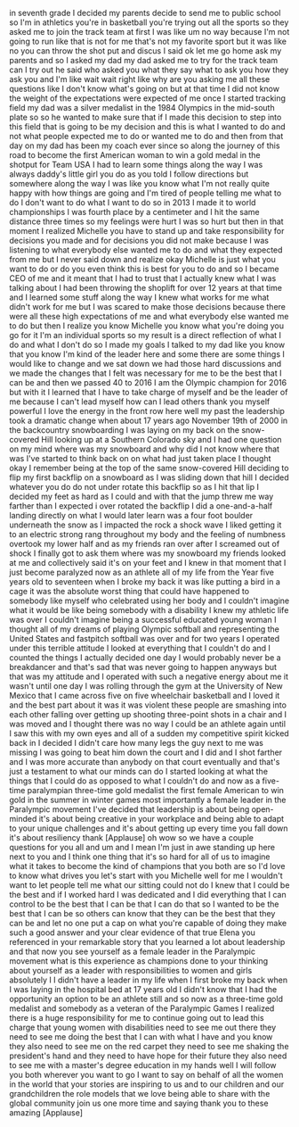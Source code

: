 
in seventh grade I decided my parents
decide to send me to public school so
I&#39;m in athletics you&#39;re in basketball
you&#39;re trying out all the sports so they
asked me to join the track team at first
I was like um no way because I&#39;m not
going to run like that is not for me
that&#39;s not my favorite sport but it was
like no you can throw the shot put and
discus I said ok let me go home ask my
parents and so I asked my dad my dad
asked me to try for the track team can I
try out he said who asked you what they
say what to ask you how they ask you and
I&#39;m like wait wait right like why are
you asking me all these questions like I
don&#39;t know what&#39;s going on but at that
time I did not know the weight of the
expectations were expected of me once I
started tracking field my dad was a
silver medalist in the 1984 Olympics in
the mid-south plate so so he wanted to
make sure that if I made this decision
to step into this field that is going to
be my decision and this is what I wanted
to do and not what people expected me to
do or wanted me to do and then from that
day on my dad has been my coach ever
since so along the journey of this road
to become the first American woman to
win a gold medal in the shotput for Team
USA I had to learn some things along the
way
I was always daddy&#39;s little girl you do
as you told I follow directions but
somewhere along the way I was like you
know what I&#39;m not really quite happy
with how things are going and I&#39;m tired
of people telling me what to do I don&#39;t
want to do what I want to do so in 2013
I made it to world championships
I was fourth place by a centimeter and I
hit the same distance three times so my
feelings were hurt
I was so hurt but then in that moment I
realized Michelle you have to stand up
and take responsibility for decisions
you made and for decisions you did not
make because I was listening to what
everybody else wanted me to do and what
they expected from me
but I never said
down and realize okay Michelle is just
what you want to do or do you even think
this is best for you to do and so I
became CEO of me and it meant that I had
to trust that I actually knew what I was
talking about I had been throwing the
shoplift for over 12 years at that time
and I learned some stuff along the way I
knew what works for me what didn&#39;t work
for me but I was scared to make those
decisions because there were all these
high expectations of me and what
everybody else wanted me to do but then
I realize you know Michelle you know
what you&#39;re doing you go for it
I&#39;m an individual sports so my result is
a direct reflection of what I do and
what I don&#39;t do so I made my goals I
talked to my dad like you know that you
know I&#39;m kind of the leader here and
some there are some things I would like
to change and we sat down we had those
hard discussions and we made the changes
that I felt was necessary for me to be
the best that I can be and then we
passed 40 to 2016 I am the Olympic
champion for 2016 but with it I learned
that I have to take charge of myself and
be the leader of me because I can&#39;t lead
myself how can I lead others thank you
myself powerful I love the energy in the
front row here
well my past the leadership took a
dramatic change when about 17 years ago
November 19th of 2000 in the backcountry
snowboarding I was laying on my back on
the snow-covered Hill looking up at a
Southern Colorado sky and I had one
question on my mind where was my
snowboard and why did I not know where
that was I&#39;ve started to think back on
on what had just taken place I thought
okay I remember being at the top of the
same snow-covered Hill deciding to flip
my first backflip on a snowboard as I
was sliding down that hill I decided
whatever you do do not under rotate this
backflip so as I hit that lip I decided
my feet as hard as I could and with that
the jump threw me way farther than I
expected i over rotated the backflip I
did a one-and-a-half landing directly on
what I would later learn was a four foot
boulder underneath the snow as I
impacted the rock a shock wave I liked
getting it to an electric strong rang
throughout my body and the feeling of
numbness overtook my lower half and as
my friends ran over after I screamed out
of shock I finally got to ask them where
was my snowboard my friends looked at me
and collectively said it&#39;s on your feet
and I knew in that moment that I just
become paralyzed now as an athlete all
of my life from the Year five years old
to seventeen when I broke my back it was
like putting a bird in a cage it was the
absolute worst thing that could have
happened to somebody like myself who
celebrated using her body and I couldn&#39;t
imagine what it would be like being
somebody with a disability I knew my
athletic life was over I couldn&#39;t
imagine being a successful educated
young woman I thought all of my dreams
of playing Olympic softball and
representing the United States and
fastpitch softball was over and for two
years I operated under this terrible
attitude I looked at everything that I
couldn&#39;t do and I counted the things I
actually decided one day I would
probably never be a breakdancer and
that&#39;s sad that was never going to
happen anyways but that was my attitude
and I operated with such a negative
energy about me
it wasn&#39;t until one day I was rolling
through the gym at the University of New
Mexico that I came across five on five
wheelchair basketball and I loved it and
the best part about it was it was
violent
these people are smashing into each
other falling over getting up shooting
three-point shots in a chair and I was
moved and I thought there was no way I
could be an athlete again until I saw
this with my own eyes
and all of a sudden my competitive
spirit kicked back in I decided I didn&#39;t
care how many legs the guy next to me
was missing I was going to beat him down
the court and I did and I shot farther
and I was more accurate than anybody on
that court eventually and that&#39;s just a
testament to what our minds can do I
started looking at what the things that
I could do as opposed to what I couldn&#39;t
do and now as a five-time paralympian
three-time gold medalist the first
female American to win gold in the
summer in winter games most importantly
a female leader in the Paralympic
movement I&#39;ve decided that leadership is
about being open-minded it&#39;s about being
creative in your workplace and being
able to adapt to your unique challenges
and it&#39;s about getting up every time you
fall down it&#39;s about resiliency thank
[Applause]
oh wow so we have a couple questions for
you all and um and I mean I&#39;m just in
awe standing up here next to you and I
think one thing that it&#39;s so hard for
all of us to imagine what it takes to
become the kind of champions that you
both are so I&#39;d love to know what drives
you let&#39;s start with you Michelle well
for me I wouldn&#39;t want to let people
tell me what our sitting could not do I
knew that I could be the best and if I
worked hard I was dedicated and I did
everything that I can control to be the
best that I can be that I can do that so
I wanted to be the best that I can be so
others can know that they can be the
best that they can be and let no one put
a cap on what you&#39;re capable of doing
they make such a good answer and your
clear evidence of that true Elena you
referenced in your remarkable story that
you learned a lot about leadership and
that now you see yourself as a female
leader in the Paralympic movement
what is this experience as champions
done to your thinking about yourself as
a leader with responsibilities to women
and girls absolutely I I didn&#39;t have a
leader in my life when I first broke my
back when I was laying in the hospital
bed at 17 years old I didn&#39;t know that I
had the opportunity an option to be an
athlete still and so now as a three-time
gold medalist and somebody as a veteran
of the Paralympic Games I realized there
is a huge responsibility for me to
continue going out to lead this charge
that young women with disabilities need
to see me out there they need to see me
doing the best that I can with what I
have and you know they also need to see
me on the red carpet they need to see me
shaking the president&#39;s hand and they
need to have hope for their future they
also need to see me with a master&#39;s
degree education in my hands
well I will follow you both wherever you
want to go I want to say on behalf of
all the women in the world that your
stories are inspiring to us and to our
children and our grandchildren the role
models that we love being able to share
with the global community join us one
more time and saying thank you to these
amazing
[Applause]
